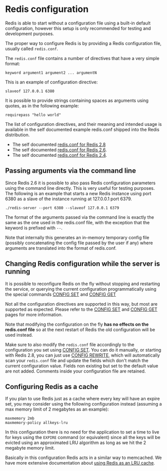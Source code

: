Redis configuration
===

Redis is able to start without a configuration file using a built-in default
configuration, however this setup is only recommended for testing and
development purposes.

The proper way to configure Redis is by providing a Redis configuration file,
usually called `redis.conf`.

The `redis.conf` file contains a number of directives that have a very simple
format:

    keyword argument1 argument2 ... argumentN

This is an example of configuration directive:

    slaveof 127.0.0.1 6380

It is possible to provide strings containing spaces as arguments using
quotes, as in the following example:

    requirepass "hello world"

The list of configuration directives, and their meaning and intended usage
is available in the self documented example redis.conf shipped into the
Redis distribution.

* The self documented [redis.conf for Redis 2.8](https://raw.githubusercontent.com/antirez/redis/2.8/redis.conf)
* The self documented [redis.conf for Redis 2.6](https://raw.githubusercontent.com/antirez/redis/2.6/redis.conf).
* The self documented [redis.conf for Redis 2.4](https://raw.githubusercontent.com/antirez/redis/2.4/redis.conf).

Passing arguments via the command line
---

Since Redis 2.6 it is possible to also pass Redis configuration parameters
using the command line directly. This is very useful for testing purposes.
The following is an example that starts a new Redis instance using port 6380
as a slave of the instance running at 127.0.0.1 port 6379.

    ./redis-server --port 6380 --slaveof 127.0.0.1 6379

The format of the arguments passed via the command line is exactly the same
as the one used in the redis.conf file, with the exception that the keyword
is prefixed with `--`.

Note that internally this generates an in-memory temporary config file
(possibly concatenating the config file passed by the user if any) where
arguments are translated into the format of redis.conf.

Changing Redis configuration while the server is running
---

It is possible to reconfigure Redis on the fly without stopping and restarting
the service, or querying the current configuration programmatically using the
special commands [CONFIG SET](/commands/config-set) and
[CONFIG GET](/commands/config-get)

Not all the configuration directives are supported in this way, but most
are supported as expected. Please refer to the
[CONFIG SET](/commands/config-set) and [CONFIG GET](/commands/config-get)
pages for more information.

Note that modifying the configuration on the fly **has no effects on the
redis.conf file** so at the next restart of Redis the old configuration will
be used instead.

Make sure to also modify the `redis.conf` file accordingly to the configuration
you set using [CONFIG SET](/commands/config-set). You can do it manually, or starting with Redis 2.8, you can just use [CONFIG REWRITE](/commands/config-rewrite), which will automatically scan your `redis.conf` file and update the fields which don't match the current configuration value. Fields non existing but set to the default value are not added. Comments inside your configuration file are retained.

Configuring Redis as a cache
---

If you plan to use Redis just as a cache where every key will have an
expire set, you may consider using the following configuration instead
(assuming a max memory limit of 2 megabytes as an example):

    maxmemory 2mb
    maxmemory-policy allkeys-lru

In this configuration there is no need for the application to set a
time to live for keys using the `EXPIRE` command (or equivalent) since
all the keys will be evicted using an approximated LRU algorithm as long
as we hit the 2 megabyte memory limit.

Basically in this configuration Redis acts in a similar way to memcached.
We have more extensive documentation about [using Redis as an LRU cache](/topics/lru-cache).
